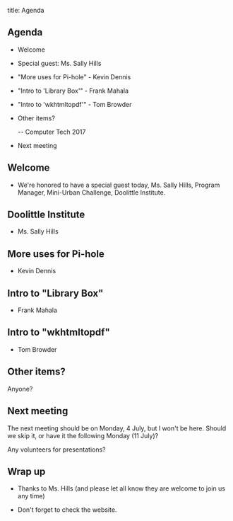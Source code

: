 title: Agenda
<!-- insert-file headers.md -->

## Agenda

- Welcome

- Special guest: Ms. Sally Hills

- "More uses for Pi-hole" - Kevin Dennis

- "Intro to 'Library Box'" - Frank Mahala

- "Intro to 'wkhtmltopdf'" - Tom Browder

- Other items?

  -- Computer Tech 2017
  
- Next meeting

## Welcome

- We're honored to have a special guest today, Ms. Sally Hills,
  Program Manager, Mini-Urban Challenge, Doolittle Institute.

## Doolittle Institute

- Ms. Sally Hills

## More uses for Pi-hole

- Kevin Dennis

## Intro to "Library Box"

- Frank Mahala

## Intro to "wkhtmltopdf"

- Tom Browder

## Other items?

Anyone?

## Next meeting

The next meeting should be on Monday, 4 July, but I won't be here.
Should we skip it, or have it the following Monday (11 July)?

Any volunteers for presentations?

## Wrap up

- Thanks to Ms. Hills (and please let all know they are welcome to
  join us any time)

- Don't forget to check the website.
